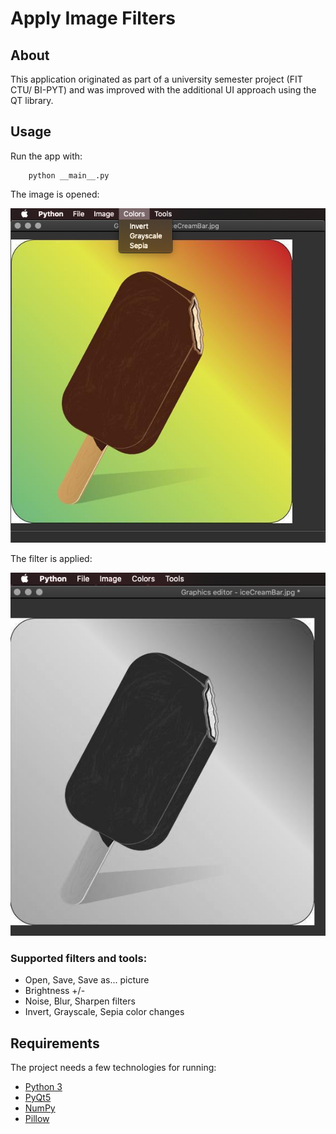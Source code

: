 # Apply Image Filters

## About
This application originated as part of a university semester project (FIT CTU/ BI-PYT) 
and was improved with the additional UI approach using the QT library.

## Usage
Run the app with:
```
    python __main__.py
```
The image is opened:

![The image is opened](doc/screenshot-01.png)

The filter is applied:

![The filter is applied](doc/screenshot-02.png)

### Supported filters and tools:
* Open, Save, Save as... picture
* Brightness +/-
* Noise, Blur, Sharpen filters
* Invert, Grayscale, Sepia color changes 

## Requirements
The project needs a few technologies for running:
- [Python 3](https://www.python.org)
- [PyQt5](https://pypi.org/project/PyQt5/)
- [NumPy](https://numpy.org/)
- [Pillow](https://python-pillow.org)

